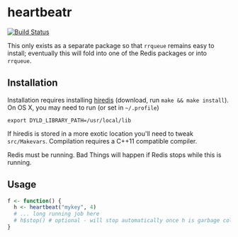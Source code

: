# heartbeatr

[![Build Status](https://travis-ci.org/richfitz/heartbeatr.png?branch=master)](https://travis-ci.org/richfitz/heartbeatr)

This only exists as a separate package so that `rrqueue` remains easy to install; eventually this will fold into one of the Redis packages or into `rrqueue`.

## Installation

Installation requires installing [hiredis](https://github.com/redis/hiredis) (download, run `make && make install`).  On OS X, you may need to run (or set in `~/.profile`)

```
export DYLD_LIBRARY_PATH=/usr/local/lib
```

If hiredis is stored in a more exotic location you'll need to tweak `src/Makevars`.  Compilation requires a C++11 compatible compiler.

Redis must be running.  Bad Things will happen if Redis stops while this is running.

## Usage

```r
f <- function() {
  h <- heartbeat("mykey", 4)
  # ... long running job here
  # h$stop() # optional - will stop automatically once h is garbage collected
}
```
